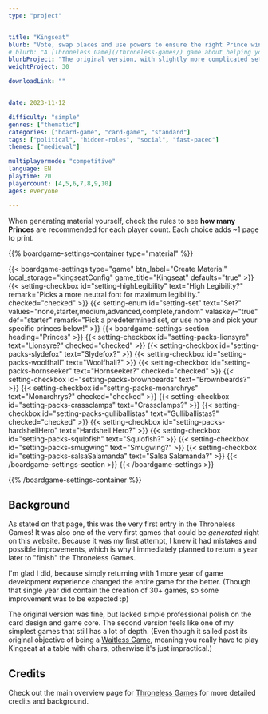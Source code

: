 ```yaml
---
type: "project"


title: "Kingseat"
blurb: "Vote, swap places and use powers to ensure the right Prince wins the throne. A game playable without a table or chairs."
# blurb: "A [Throneless Game](/throneless-games/) game about helping your animal win the throne, aimed more at kids."
blurbProject: "The original version, with slightly more complicated setup and Princes."
weightProject: 30

downloadLink: ""


date: 2023-11-12

difficulty: "simple"
genres: ["thematic"]
categories: ["board-game", "card-game", "standard"]
tags: ["political", "hidden-roles", "social", "fast-paced"]
themes: ["medieval"]

multiplayermode: "competitive"
language: EN
playtime: 20
playercount: [4,5,6,7,8,9,10]
ages: everyone

---
```


When generating material yourself, check the rules to see **how many Princes** are recommended for each player count. Each choice adds ~1 page to print.


{{% boardgame-settings-container type="material" %}}

{{< boardgame-settings type="game" btn_label="Create Material" local_storage="kingseatConfig" game_title="Kingseat" defaults="true" >}}
  {{< setting-checkbox id="setting-highLegibility" text="High Legibility?" remark="Picks a more neutral font for maximum legibility." checked="checked" >}}
  {{< setting-enum id="setting-set" text="Set?" values="none,starter,medium,advanced,complete,random" valaskey="true" def="starter" remark="Pick a predetermined set, or use none and pick your specific princes below!" >}}
  {{< boardgame-settings-section heading="Princes" >}}
    {{< setting-checkbox id="setting-packs-lionsyre" text="Lionsyre?" checked="checked" >}}
    {{< setting-checkbox id="setting-packs-slydefox" text="Slydefox?" >}}
    {{< setting-checkbox id="setting-packs-woolfhall" text="Woolfhall?" >}}
    {{< setting-checkbox id="setting-packs-hornseeker" text="Hornseeker?" checked="checked" >}}
    {{< setting-checkbox id="setting-packs-brownbeards" text="Brownbeards?" >}}
    {{< setting-checkbox id="setting-packs-monarchrys" text="Monarchrys?" checked="checked" >}}
    {{< setting-checkbox id="setting-packs-crassclamps" text="Crassclamps?" >}}
    {{< setting-checkbox id="setting-packs-gulliballistas" text="Gulliballistas?" checked="checked" >}}
    {{< setting-checkbox id="setting-packs-hardshellHero" text="Hardshell Hero?" >}}
    {{< setting-checkbox id="setting-packs-squlofish" text="Squlofish?" >}}
    {{< setting-checkbox id="setting-packs-smugwing" text="Smugwing?" >}}
    {{< setting-checkbox id="setting-packs-salsaSalamanda" text="Salsa Salamanda?" >}}
  {{< /boardgame-settings-section >}}
{{< /boardgame-settings >}}

{{% /boardgame-settings-container %}}

## Background

As stated on that page, this was the very first entry in the Throneless Games! It was also one of the very first games that could be _generated_ right on this website. Because it was my first attempt, I knew it had mistakes and possible improvements, which is why I immediately planned to return a year later to "finish" the Throneless Games.

I'm glad I did, because simply returning with 1 more year of game development experience changed the entire game for the better. (Though that single year did contain the creation of 30+ games, so some improvement was to be expected :p)

The original version was fine, but lacked simple professional polish on the card design and game core. The second version feels like one of my simplest games that still has a lot of depth. (Even though it sailed past its original objective of being a [Waitless Game](/waitless-games/), meaning you really have to play Kingseat at a table with chairs, otherwise it's just impractical.)

## Credits

Check out the main overview page for [Throneless Games](/throneless-games/) for more detailed credits and background.
